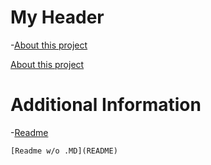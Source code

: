 # My Header
-[About this project](about-proect.md)

 [About this project](about-proect.md)
    
 # Additional Information
   -[Readme](README.MD)
   
    [Readme w/o .MD](README)
